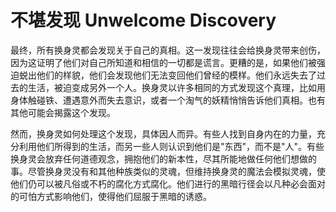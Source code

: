# 不堪发现 Unwelcome Discovery

最终，所有换身灵都会发现关于自己的真相。这一发现往往会给换身灵带来创伤，因为这证明了他们对自己所知道和相信的一切都是谎言。更糟的是，如果他们被强迫蜕出他们的样貌，他们会发现他们无法变回他们曾经的模样。他们永远失去了过去的生活，被迫变成另外一个人。换身灵以许多相同的方式发现这个真理，比如用身体触碰铁、遭遇意外而失去意识，或者一个淘气的妖精悄悄告诉他们真相。也有其他可能会揭露这个发现。

然而，换身灵如何处理这个发现，具体因人而异。有些人找到自身内在的力量，充分利用他们所得到的生活，而另一些人则认识到他们是"东西"，而不是"人"。有些换身灵会放弃任何道德观念，拥抱他们的新本性，尽其所能地做任何他们想做的事。尽管换身灵没有和其他种族类似的灵魂，但维持换身灵的魔法会模拟灵魂，使他们仍可以被凡俗或不朽的腐化方式腐化。他们进行的黑暗行径会以凡种必会面对的可怕方式影响他们，使得他们屈服于黑暗的诱惑。

 
